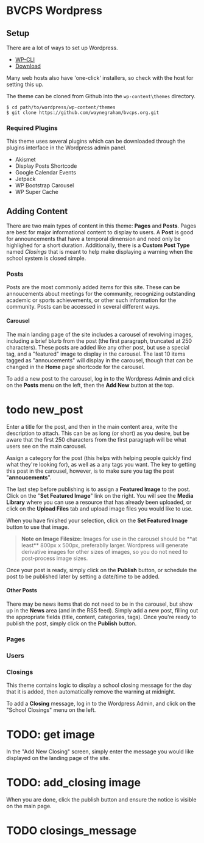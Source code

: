 # BVCPS Wordpress

## Setup

There are a lot of ways to set up Wordpress.

* [WP-CLI](http://wp-cli.org)
* [Download](https://wordpress.org/download/)

Many web hosts also have 'one-click' installers, so check with the host
for setting this up.

The theme can be cloned from Github into the `wp-content\themes`
directory.

```shell
$ cd path/to/wordpress/wp-content/themes
$ git clone https://github.com/waynegraham/bvcps.org.git
```

### Required Plugins

This theme uses several plugins which can be downloaded through the
plugins interface in the Wordpress admin panel.

* Akismet
* Display Posts Shortcode
* Google Calendar Events
* Jetpack
* WP Bootstrap Carousel
* WP Super Cache

## Adding Content

There are two main types of content in this theme: **Pages** and **Posts**.
Pages are best for major informational content to display to users. A
**Post** is good for announcements that have a temporal dimension and
need only be highlighed for a short duration. Additionally, there is a
**Custom Post Type** named *Closings* that is meant to help make
displaying a warning when the school system is closed simple.

### Posts
Posts are the most commonly added items for this site. These can be
annoucements about meetings for the community, recognizing outstanding
academic or sports achievements, or other such information for the
community. Posts can be accessed in several different ways.

#### Carousel
The main landing page of the site includes a carousel of revolving
images, including a brief blurb from the post (the first paragraph,
truncated at 250 characters). These posts are added like any other post,
but use a special tag, and a "featured" image to display in the
carousel. The last 10 items tagged as "annoucements" will display in the
carousel, though that can be changed in the **Home** page shortcode for
the carousel.

To add a new post to the carousel, log in to the Wordpress Admin and
click on the **Posts** menu on the left, then the **Add New** button at
the top.

# todo new_post

Enter a title for the post, and then in the main content area, write the
description to attach. This can be as long (or short) as you desire, but
be aware that the first 250 characters from the first paragraph will be
what users see on the main carousel.

Assign a category for the post (this helps with helping people quickly
find what they're looking for), as well as a any tags you want. The key
to getting this post in the carousel, however, is to make sure you tag
the post "**annoucements**".

The last step before publishing is to assign a **Featured Image** to the
post. Click on the "**Set Featured Image**" link on the right. You will
see the **Media Library** where you can use a resource that has already
been uploaded, or click on the **Upload Files** tab and upload image
files you would like to use.

When you have finished your selection, click on the **Set Featured
Image** button to use that image.

<blockquote>
  <strong>Note on Image Filesize:</strong> Images for use in the
carousel should be **at least** 800px x 500px, preferablly larger.
Wordpress will generate derivative images for other sizes of images, so
you do not need to post-process image sizes.
</blockquote>

Once your post is ready, simply click on the **Publish** button, or
schedule the post to be published later by setting a date/time to be
added.

#### Other Posts
There may be news items that do not need to be in the carousel, but show
up in the **News** area (and in the RSS feed). Simply add a new post,
filling out the appropriate fields (title, content, categories, tags).
Once you're ready to publish the post, simply click on the **Publish**
button.

### Pages

### Users

### Closings

This theme contains logic to display a school closing message for the
day that it is added, then automatically remove the warning at midnight.

To add a **Closing** message, log in to the Wordpress Admin, and click
on the "School Closings" menu on the left.

# TODO: get image

In the "Add New Closing" screen, simply enter the message you would like
displayed on the landing page of the site.

# TODO: add_closing image

When you are done, click the publish button and ensure the notice is
visible on the main page.

# TODO closings_message


